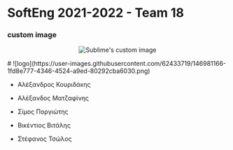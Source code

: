 # SoftEng 2021-2022 - Team 18

### custom image
<p align="center">
  <img src="https://user-images.githubusercontent.com/62433719/146981166-1fd8e777-4346-4524-a9ed-80292cba6030.png?raw=true" alt="Sublime's custom image"/>
</p>
# ![logo](https://user-images.githubusercontent.com/62433719/146981166-1fd8e777-4346-4524-a9ed-80292cba6030.png)

- Αλέξανδρος Κουριδάκης

- Αλέξανδος Ματζαφίνης

- Σίμος Ποργιώτης 

- Βικέντιος Βιτάλης

- Στέφανος Τσώλος
